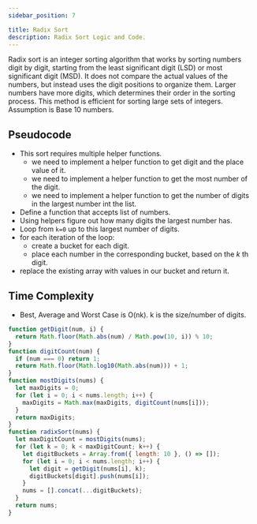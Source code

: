 ```yaml
---
sidebar_position: 7

title: Radix Sort
description: Radix Sort Logic and Code.
---
```


Radix sort is an integer sorting algorithm that works by sorting numbers digit by digit, starting from the least significant digit (LSD) or most significant digit (MSD). It does not compare the actual values of the numbers, but instead uses the digit positions to organize them. Larger numbers have more digits, which determines their order in the sorting process. This method is efficient for sorting large sets of integers. Assumption is Base 10 numbers.

## Pseudocode

- This sort requires multiple helper functions.
  - we need to implement a helper function to get digit and the place value of it.
  - we need to implement a helper function to get the most number of the digit.
  - we need to implement a helper function to get the number of digits in the largest number int the list.
- Define a function that accepts list of numbers.
- Using helpers figure out how many digits the largest number has.
- Loop from `k=0` up to this largest number of digits.
- for each iteration of the loop:
  - create a bucket for each digit.
  - place each number in the corresponding bucket, based on the _k_ th digit.
- replace the existing array with values in our bucket and return it.

## Time Complexity
- Best, Average and Worst Case is O(nk). k is the size/number of digits.

```js title='Radix Sort'
function getDigit(num, i) {
  return Math.floor(Math.abs(num) / Math.pow(10, i)) % 10;
}
function digitCount(num) {
  if (num === 0) return 1;
  return Math.floor(Math.log10(Math.abs(num))) + 1;
}
function mostDigits(nums) {
  let maxDigits = 0;
  for (let i = 0; i < nums.length; i++) {
    maxDigits = Math.max(maxDigits, digitCount(nums[i]));
  }
  return maxDigits;
}
function radixSort(nums) {
  let maxDigitCount = mostDigits(nums);
  for (let k = 0; k < maxDigitCount; k++) {
    let digitBuckets = Array.from({ length: 10 }, () => []);
    for (let i = 0; i < nums.length; i++) {
      let digit = getDigit(nums[i], k);
      digitBuckets[digit].push(nums[i]);
    }
    nums = [].concat(...digitBuckets);
  }
  return nums;
}
```
